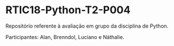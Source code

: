 # RTIC18-Python-T2-P004
Repositório referente à avaliação em grupo da disciplina de Python.

Participantes: Alan, Brenndol, Luciano e Náthalie.
